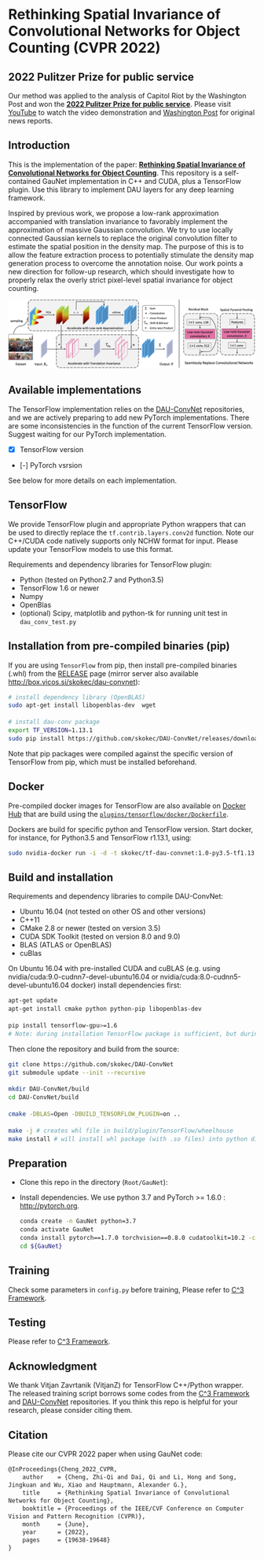 # Rethinking Spatial Invariance of Convolutional Networks for Object Counting (CVPR 2022)

## 2022 Pulitzer Prize for public service
Our method was applied to the analysis of Capitol Riot by the Washington Post and won the [**2022 Pulitzer Prize for public service**](https://www.pulitzer.org/prize-winners-by-year). Please visit [YouTube](https://www.youtube.com/watch?v=WiZ51V5M0C8&ab_channel=Zhi-QiCheng) to watch the video demonstration and 
[Washington Post](https://www.washingtonpost.com/investigations/interactive/2021/dc-police-records-capitol-riot/) for original news reports.

## Introduction
This is the implementation of the paper: [**Rethinking Spatial Invariance of Convolutional Networks for Object Counting**](https://arxiv.org/pdf/2206.05253.pdf). This repository is a self-contained GauNet implementation in C++ and CUDA, plus a TensorFlow plugin. Use this library to implement DAU layers for any deep learning framework.

Inspired by previous work, we propose a low-rank approximation accompanied with translation invariance to favorably implement the approximation of massive Gaussian convolution. We try to use locally connected Gaussian kernels to replace the original convolution filter to estimate the spatial position in the density map. The purpose of this is to allow the feature extraction process to potentially stimulate the density map generation process to overcome the annotation noise. Our work points a new direction for follow-up research, which should investigate how to properly relax the overly strict pixel-level spatial invariance for object counting.

![framework](./figures/framework.png)

## Available implementations
The TensorFlow implementation relies on the [DAU-ConvNet](https://https://github.com/skokec/DAU-ConvNet) repositories, and we are actively preparing to add new PyTorch implementations. There are some inconsistencies in the function of the current TensorFlow version. Suggest waiting for our PyTorch implementation.
- [x] TensorFlow version
- [-] PyTorch vsrsion 

See below for more details on each implementation.


## TensorFlow
We provide TensorFlow plugin and appropriate Python wrappers that can be used to directly replace the `tf.contrib.layers.conv2d` function. Note our C++/CUDA code natively supports only NCHW format for input. Please update your TensorFlow models to use this format. 

Requirements and dependency libraries for TensorFlow plugin:
 * Python (tested on Python2.7 and Python3.5)
 * TensorFlow 1.6 or newer 
 * Numpy
 * OpenBlas
 * (optional) Scipy, matplotlib and python-tk  for running unit test in `dau_conv_test.py`
 
## Installation from pre-compiled binaries (pip)
If you are using `TensorFlow` from pip, then install pre-compiled binaries (.whl) from the [RELEASE](https://github.com/skokec/DAU-ConvNet/releases) page (mirror server also available http://box.vicos.si/skokec/dau-convnet):

```bash
# install dependency library (OpenBLAS)
sudo apt-get install libopenblas-dev  wget

# install dau-conv package
export TF_VERSION=1.13.1
sudo pip install https://github.com/skokec/DAU-ConvNet/releases/download/v1.0/dau_conv-1.0_TF[TF_VERSION]-cp35-cp35m-manylinux1_x86_64.whl
```

Note that pip packages were compiled against the specific version of TensorFlow from pip, which must be installed beforehand.

## Docker 
Pre-compiled docker images for TensorFlow are also available on [Docker Hub](https://hub.docker.com/r/skokec/dau-convnet) that are build using the [`plugins/tensorflow/docker/Dockerfile`](https://github.com/skokec/DAU-ConvNet/blob/master/plugins/tensorflow/docker/Dockerfile). 

Dockers are build for specific python and TensorFlow version. Start docker, for instance, for Python3.5 and TensorFlow r1.13.1, using:

```bash
sudo nvidia-docker run -i -d -t skokec/tf-dau-convnet:1.0-py3.5-tf1.13.1 /bin/bash
```

## Build and installation ##
Requirements and dependency libraries to compile DAU-ConvNet:
 * Ubuntu 16.04 (not tested on other OS and other versions)
 * C++11
 * CMake 2.8 or newer (tested on version 3.5)
 * CUDA SDK Toolkit (tested on version 8.0 and 9.0)
 * BLAS (ATLAS or OpenBLAS)
 * cuBlas

On Ubuntu 16.04 with pre-installed CUDA and cuBLAS (e.g. using nvidia/cuda:9.0-cudnn7-devel-ubuntu16.04 or nvidia/cuda:8.0-cudnn5-devel-ubuntu16.04 docker) install dependencies first:

```bash
apt-get update
apt-get install cmake python python-pip libopenblas-dev
 
pip install tensorflow-gpu>=1.6
# Note: during installation TensorFlow package is sufficient, but during running, the TensorFlow-GPU is required.
```

Then clone the repository and build from the source:
```bash
git clone https://github.com/skokec/DAU-ConvNet
git submodule update --init --recursive

mkdir DAU-ConvNet/build
cd DAU-ConvNet/build

cmake -DBLAS=Open -DBUILD_TENSORFLOW_PLUGIN=on ..

make -j # creates whl file in build/plugin/TensorFlow/wheelhouse
make install # will install whl package (with .so files) into python dist-packages folder 

```

## Preparation 
- Clone this repo in the directory (```Root/GauNet```):
- Install dependencies. We use python 3.7 and PyTorch >= 1.6.0 : http://pytorch.org.

    ```bash
    conda create -n GauNet python=3.7
    conda activate GauNet
    conda install pytorch==1.7.0 torchvision==0.8.0 cudatoolkit=10.2 -c pytorch
    cd ${GauNet}
    ```

## Training
Check some parameters in ```config.py``` before training,
Please refer to [C^3 Framework](https://github.com/gjy3035/C-3-Framework).

## Testing
Please refer to [C^3 Framework](https://github.com/gjy3035/C-3-Framework).

## Acknowledgment
We thank Vitjan Zavrtanik (VitjanZ) for TensorFlow C++/Python wrapper.
The released training script borrows some codes from the [C^3 Framework](https://github.com/gjy3035/C-3-Framework) and [DAU-ConvNet](https://https://github.com/skokec/DAU-ConvNet) repositories. If you think this repo is helpful for your research, please consider citing them. 

## Citation
Please cite our CVPR 2022 paper when using GauNet code:
```
@InProceedings{Cheng_2022_CVPR,
    author    = {Cheng, Zhi-Qi and Dai, Qi and Li, Hong and Song, Jingkuan and Wu, Xiao and Hauptmann, Alexander G.},
    title     = {Rethinking Spatial Invariance of Convolutional Networks for Object Counting},
    booktitle = {Proceedings of the IEEE/CVF Conference on Computer Vision and Pattern Recognition (CVPR)},
    month     = {June},
    year      = {2022},
    pages     = {19638-19648}
}
```
